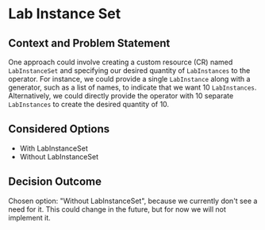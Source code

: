 # Lab Instance Set

## Context and Problem Statement

One approach could involve creating a custom resource (CR) named `LabInstanceSet` and specifying our desired quantity of `LabInstances` to the operator. For instance, we could provide a single `LabInstance` along with a generator, such as a list of names, to indicate that we want 10 `LabInstances`. Alternatively, we could directly provide the operator with 10 separate `LabInstances` to create the desired quantity of 10.

## Considered Options

* With LabInstanceSet
* Without LabInstanceSet

## Decision Outcome

Chosen option: "Without LabInstanceSet", because we currently don't see a need for it. This could change in the future, but for now we will not implement it.
